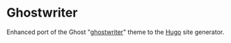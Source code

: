 # Ghostwriter

Enhanced port of the Ghost "[ghostwriter](https://github.com/roryg/ghostwriter)" theme to the [Hugo](http://gohugo.io) site generator.
